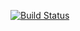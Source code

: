 [![Build Status](https://travis-ci.com/patrick-wittybunny/SwiftQuiz.svg?branch=master)](https://travis-ci.com/patrick-wittybunny/SwiftQuiz)